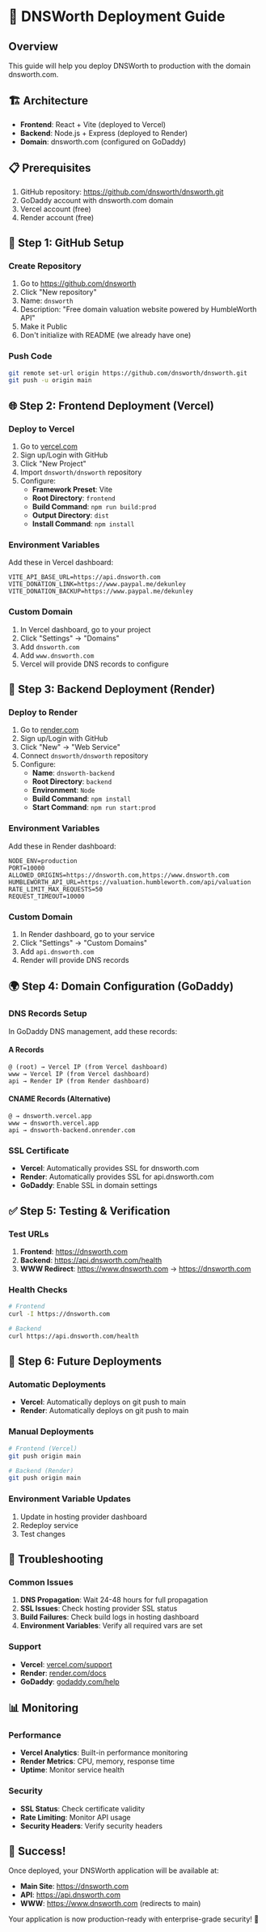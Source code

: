 # 🚀 DNSWorth Deployment Guide

## Overview
This guide will help you deploy DNSWorth to production with the domain dnsworth.com.

## 🏗️ Architecture
- **Frontend**: React + Vite (deployed to Vercel)
- **Backend**: Node.js + Express (deployed to Render)
- **Domain**: dnsworth.com (configured on GoDaddy)

## 📋 Prerequisites
1. GitHub repository: https://github.com/dnsworth/dnsworth.git
2. GoDaddy account with dnsworth.com domain
3. Vercel account (free)
4. Render account (free)

## 🎯 Step 1: GitHub Setup

### Create Repository
1. Go to https://github.com/dnsworth
2. Click "New repository"
3. Name: `dnsworth`
4. Description: "Free domain valuation website powered by HumbleWorth API"
5. Make it Public
6. Don't initialize with README (we already have one)

### Push Code
```bash
git remote set-url origin https://github.com/dnsworth/dnsworth.git
git push -u origin main
```

## 🌐 Step 2: Frontend Deployment (Vercel)

### Deploy to Vercel
1. Go to [vercel.com](https://vercel.com)
2. Sign up/Login with GitHub
3. Click "New Project"
4. Import `dnsworth/dnsworth` repository
5. Configure:
   - **Framework Preset**: Vite
   - **Root Directory**: `frontend`
   - **Build Command**: `npm run build:prod`
   - **Output Directory**: `dist`
   - **Install Command**: `npm install`

### Environment Variables
Add these in Vercel dashboard:
```
VITE_API_BASE_URL=https://api.dnsworth.com
VITE_DONATION_LINK=https://www.paypal.me/dekunley
VITE_DONATION_BACKUP=https://www.paypal.me/dekunley
```

### Custom Domain
1. In Vercel dashboard, go to your project
2. Click "Settings" → "Domains"
3. Add `dnsworth.com`
4. Add `www.dnsworth.com`
5. Vercel will provide DNS records to configure

## 🔧 Step 3: Backend Deployment (Render)

### Deploy to Render
1. Go to [render.com](https://render.com)
2. Sign up/Login with GitHub
3. Click "New" → "Web Service"
4. Connect `dnsworth/dnsworth` repository
5. Configure:
   - **Name**: `dnsworth-backend`
   - **Root Directory**: `backend`
   - **Environment**: `Node`
   - **Build Command**: `npm install`
   - **Start Command**: `npm run start:prod`

### Environment Variables
Add these in Render dashboard:
```
NODE_ENV=production
PORT=10000
ALLOWED_ORIGINS=https://dnsworth.com,https://www.dnsworth.com
HUMBLEWORTH_API_URL=https://valuation.humbleworth.com/api/valuation
RATE_LIMIT_MAX_REQUESTS=50
REQUEST_TIMEOUT=10000
```

### Custom Domain
1. In Render dashboard, go to your service
2. Click "Settings" → "Custom Domains"
3. Add `api.dnsworth.com`
4. Render will provide DNS records

## 🌍 Step 4: Domain Configuration (GoDaddy)

### DNS Records Setup
In GoDaddy DNS management, add these records:

#### A Records
```
@ (root) → Vercel IP (from Vercel dashboard)
www → Vercel IP (from Vercel dashboard)
api → Render IP (from Render dashboard)
```

#### CNAME Records (Alternative)
```
@ → dnsworth.vercel.app
www → dnsworth.vercel.app
api → dnsworth-backend.onrender.com
```

### SSL Certificate
- **Vercel**: Automatically provides SSL for dnsworth.com
- **Render**: Automatically provides SSL for api.dnsworth.com
- **GoDaddy**: Enable SSL in domain settings

## ✅ Step 5: Testing & Verification

### Test URLs
1. **Frontend**: https://dnsworth.com
2. **Backend**: https://api.dnsworth.com/health
3. **WWW Redirect**: https://www.dnsworth.com → https://dnsworth.com

### Health Checks
```bash
# Frontend
curl -I https://dnsworth.com

# Backend
curl https://api.dnsworth.com/health
```

## 🔄 Step 6: Future Deployments

### Automatic Deployments
- **Vercel**: Automatically deploys on git push to main
- **Render**: Automatically deploys on git push to main

### Manual Deployments
```bash
# Frontend (Vercel)
git push origin main

# Backend (Render)
git push origin main
```

### Environment Variable Updates
1. Update in hosting provider dashboard
2. Redeploy service
3. Test changes

## 🚨 Troubleshooting

### Common Issues
1. **DNS Propagation**: Wait 24-48 hours for full propagation
2. **SSL Issues**: Check hosting provider SSL status
3. **Build Failures**: Check build logs in hosting dashboard
4. **Environment Variables**: Verify all required vars are set

### Support
- **Vercel**: [vercel.com/support](https://vercel.com/support)
- **Render**: [render.com/docs](https://render.com/docs)
- **GoDaddy**: [godaddy.com/help](https://godaddy.com/help)

## 📊 Monitoring

### Performance
- **Vercel Analytics**: Built-in performance monitoring
- **Render Metrics**: CPU, memory, response time
- **Uptime**: Monitor service health

### Security
- **SSL Status**: Check certificate validity
- **Rate Limiting**: Monitor API usage
- **Security Headers**: Verify security headers

## 🎉 Success!
Once deployed, your DNSWorth application will be available at:
- **Main Site**: https://dnsworth.com
- **API**: https://api.dnsworth.com
- **WWW**: https://www.dnsworth.com (redirects to main)

Your application is now production-ready with enterprise-grade security! 🚀





